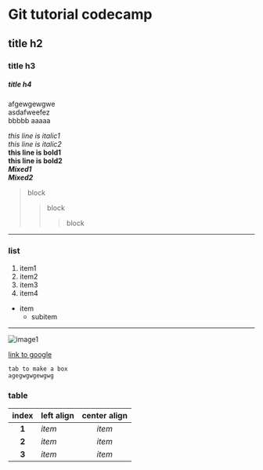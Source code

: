 # Git tutorial codecamp  
## title h2
### title h3
##### title h4

<!-- use double spacebar to newline -->
afgewgewgwe  
asdafweefez  
bbbbb
aaaaa

*this line is italic1*  
_this line is italic2_  
**this line is bold1**  
__this line is bold2__  
*__Mixed1__*  
**_Mixed2_**

> block 
>> block
>>> block

---
### list
1. item1
2. item2
3. item3
10. item4 
* item
    * subitem
---
![image1](https://www.tandemconstruction.com/sites/default/files/styles/project_slider_main/public/images/project-images/IMG-Fieldhouse-10.jpg?itok=Whi8hHo9)

[link to google](https://www.google.com)

    tab to make a box
    agegwgwgewgwg

### table
| index | left align | center align |
:------:|--------|:-------:
| **1** | *item* | *item* |
| **2** | *item* | *item* |
| **3** | *item* | *item* |